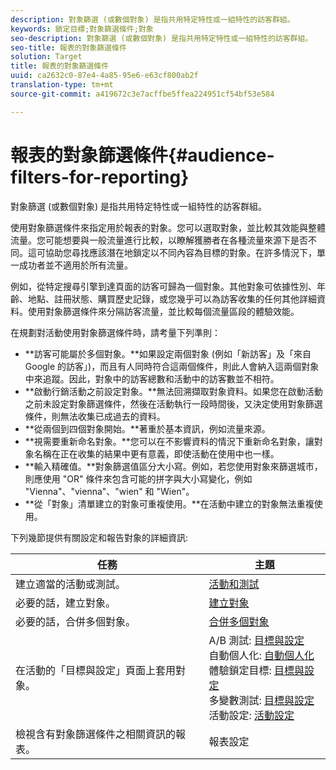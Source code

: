```yaml
---
description: 對象篩選 (或數個對象) 是指共用特定特性或一組特性的訪客群組。
keywords: 鎖定目標;對象篩選條件;對象
seo-description: 對象篩選 (或數個對象) 是指共用特定特性或一組特性的訪客群組。
seo-title: 報表的對象篩選條件
solution: Target
title: 報表的對象篩選條件
uuid: ca2632c0-87e4-4a85-95e6-e63cf800ab2f
translation-type: tm+mt
source-git-commit: a419672c3e7acffbe5ffea224951cf54bf53e584

---
```



# 報表的對象篩選條件{#audience-filters-for-reporting}

對象篩選 (或數個對象) 是指共用特定特性或一組特性的訪客群組。

使用對象篩選條件來指定用於報表的對象。您可以選取對象，並比較其效能與整體流量。您可能想要與一般流量進行比較，以瞭解獲勝者在各種流量來源下是否不同。這可協助您尋找應該潛在地鎖定以不同內容為目標的對象。在許多情況下，單一成功者並不適用於所有流量。

例如，從特定搜尋引擎到達頁面的訪客可歸為一個對象。其他對象可依據性別、年齡、地點、註冊狀態、購買歷史記錄，或您幾乎可以為訪客收集的任何其他詳細資料。使用對象篩選條件來分隔訪客流量，並比較每個流量區段的體驗效能。

在規劃對活動使用對象篩選條件時，請考量下列準則：

* **訪客可能屬於多個對象。**如果設定兩個對象 (例如「新訪客」及「來自 Google 的訪客」)，而且有人同時符合這兩個條件，則此人會納入這兩個對象中來追蹤。因此，對象中的訪客總數和活動中的訪客數並不相符。
* **啟動行銷活動之前設定對象。**無法回溯擷取對象資料。如果您在啟動活動之前未設定對象篩選條件，然後在活動執行一段時間後，又決定使用對象篩選條件，則無法收集已成過去的資料。
* **從兩個到四個對象開始。**著重於基本資訊，例如流量來源。
* **視需要重新命名對象。**您可以在不影響資料的情況下重新命名對象，讓對象名稱在正在收集的結果中更有意義，即使活動在使用中也一樣。
* **輸入精確值。**對象篩選值區分大小寫。例如，若您使用對象來篩選城市，則應使用 &quot;OR&quot; 條件來包含可能的拼字與大小寫變化，例如 &quot;Vienna&quot;、&quot;vienna&quot;、&quot;wien&quot; 和 &quot;Wien&quot;。
* **從「對象」清單建立的對象可重複使用。**在活動中建立的對象無法重複使用。

下列幾節提供有關設定和報告對象的詳細資訊:

| 任務 | 主題 |
|--- |--- |
| 建立適當的活動或測試。 | [活動和測試](/help/c-intro/target-key-concepts.md) |
| 必要的話，建立對象。 | [建立對象](/help/c-target/c-audiences/create-audience.md) |
| 必要的話，合併多個對象。 | [合併多個對象](/help/c-target/combining-multiple-audiences.md) |
| 在活動的「目標與設定」頁面上套用對象。 | A/B 測試: [目標與設定](/help/c-activities/t-test-ab/t-test-create-ab/ab-goals-and-settings.md)<br>自動個人化: [自動個人化](/help/c-activities/t-automated-personalization/automated-personalization.md)<br>體驗鎖定目標: [目標與設定](/help/c-activities/t-experience-target/t-xt-create/xt-goals-and-settings.md)<br>多變數測試: [目標與設定](/help/c-activities/c-multivariate-testing/t-create-multivariate-test/goals-and-settings.md)<br>活動設定: [活動設定](/help/c-activities/activity-settings.md) |
| 檢視含有對象篩選條件之相關資訊的報表。 | 報表設定 |

